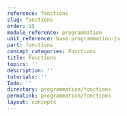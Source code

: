 ```yaml
---
reference: fonctions
slug: fonctions
order: 15
module_reference: programmation
unit_reference: base-programmation-js
part: fonctions
concept_categories: Fonctions
title: Fonctions
topics: ''
description: ''
tutorials: ''
Todo: ''
directory: programmation/fonctions
permalink: programmation/fonctions
layout: concepts
---
```

